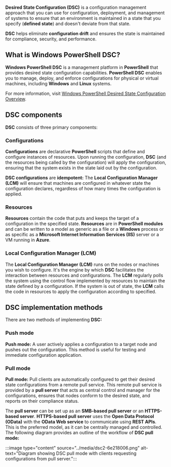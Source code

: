 **Desired State Configuration (DSC)** is a configuration management approach that you can use for configuration, deployment, and management of systems to ensure that an environment is maintained in a state that you specify (**defined state**) and doesn't deviate from that state.

**DSC** helps eliminate **configuration drift** and ensures the state is maintained for compliance, security, and performance.

## What is Windows PowerShell DSC?

**Windows PowerShell DSC** is a management platform in **PowerShell** that provides desired state configuration capabilities. **PowerShell DSC** enables you to manage, deploy, and enforce configurations for physical or virtual machines, including **Windows** and **Linux** systems.

For more information, visit [Windows PowerShell Desired State Configuration Overview](/powershell/dsc/overview).

## DSC components

**DSC** consists of three primary components:

### Configurations

**Configurations** are declarative **PowerShell** scripts that define and configure instances of resources. Upon running the configuration, **DSC** (and the resources being called by the configuration) will apply the configuration, ensuring that the system exists in the state laid out by the configuration.

**DSC configurations** are **idempotent:** The **Local Configuration Manager (LCM)** will ensure that machines are configured in whatever state the configuration declares, regardless of how many times the configuration is applied.

### Resources

**Resources** contain the code that puts and keeps the target of a configuration in the specified state. **Resources** are in **PowerShell modules** and can be written to a model as generic as a file or a **Windows** process or as specific as a **Microsoft Internet Information Services (IIS)** server or a VM running in **Azure**.

### Local Configuration Manager (LCM)

The **Local Configuration Manager (LCM)** runs on the nodes or machines you wish to configure. It's the engine by which **DSC** facilitates the interaction between resources and configurations. The **LCM** regularly polls the system using the control flow implemented by resources to maintain the state defined by a configuration. If the system is out of state, the **LCM** calls the code in resources to apply the configuration according to specified.

## DSC implementation methods

There are two methods of implementing **DSC:**

### Push mode

**Push mode:** A user actively applies a configuration to a target node and pushes out the configuration. This method is useful for testing and immediate configuration application.

### Pull mode

**Pull mode:** Pull clients are automatically configured to get their desired state configurations from a remote pull service. This remote pull service is provided by a **pull server** that acts as central control and manager for the configurations, ensures that nodes conform to the desired state, and reports on their compliance status.

The **pull server** can be set up as an **SMB-based pull server** or an **HTTPS-based server**. **HTTPS-based pull server** uses the **Open Data Protocol (OData)** with the **OData Web service** to communicate using **REST APIs**. This is the preferred model, as it can be centrally managed and controlled. The following diagram provides an outline of the workflow of **DSC pull mode:**

:::image type="content" source="../media/dsc2-6e218006.png" alt-text="Diagram showing DSC pull mode with clients requesting configurations from pull server.":::
